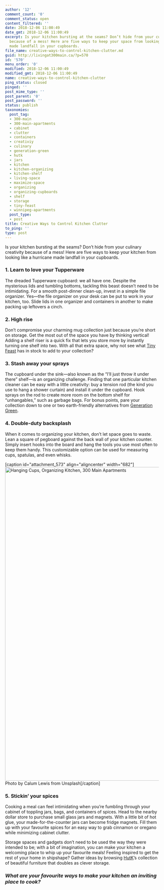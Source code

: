 ```yaml
---
author: '12'
comment_count: '0'
comment_status: open
content_filtered: ''
date: 2018-12-06 11:00:49
date_gmt: 2018-12-06 11:00:49
excerpt: Is your kitchen bursting at the seams? Don’t hide from your culinary creativity
  because of a mess! Here are five ways to keep your space from looking like a hurricane
  made landfall in your cupboards.
file_name: creative-ways-to-control-kitchen-clutter.md
guid: http://livingat300main.ca/?p=570
id: '570'
menu_order: '0'
modified: 2018-12-06 11:00:49
modified_gmt: 2018-12-06 11:00:49
name: creative-ways-to-control-kitchen-clutter
ping_status: closed
pinged: ''
post_mime_type: ''
post_parent: '0'
post_password: ''
status: publish
taxonomies:
  post_tag:
  - 300-main
  - 300-main-apartments
  - cabinet
  - clutter
  - containers
  - creativiy
  - culinary
  - generation-green
  - hutk
  - jars
  - kitchen
  - kitchen-organizing
  - kitchen-shelf
  - living-space
  - maximize-space
  - organizing
  - organizing-cupboards
  - shelf
  - storage
  - tiny-feast
  - winnipeg-apartments
  post_type:
  - post
title: Creative Ways to Control Kitchen Clutter
to_ping: ''
type: post
---
```

Is your kitchen bursting at the seams? Don’t hide from your culinary creativity because of a mess! Here are five ways to keep your kitchen from looking like a hurricane made landfall in your cupboards.
<h3>1. Learn to love your Tupperware</h3>
The dreaded Tupperware cupboard: we all have one. Despite the mysterious lids and tumbling bottoms, tackling this beast doesn’t need to be intimidating. For a smooth post-dinner clean-up, invest in a simple file organizer. Yes—the file organizer on your desk can be put to work in your kitchen, too. Slide lids in one organizer and containers in another to make packing up leftovers a cinch.
<h3>2. High rise</h3>
Don’t compromise your charming mug collection just because you’re short on storage. Get the most out of the space you have by thinking vertical! Adding a shelf riser is a quick fix that lets you store more by instantly turning one shelf into two. With all that extra space, why not see what <a href="https://www.tinyfeast.com/">Tiny Feast</a> has in stock to add to your collection?
<h3>3. Stash away your sprays</h3>
The cupboard under the sink—also known as the “I’ll just throw it under there” shelf—is an organizing challenge. Finding that one particular kitchen cleaner can be easy with a little creativity: buy a tension rod (the kind you use to hang a shower curtain) and install it under the cupboard. Hook sprays on the rod to create more room on the bottom shelf for “unhangables,” such as garbage bags. For bonus points, pare your collection down to one or two earth-friendly alternatives from <a href="http://generationgreenwpg.com/">Generation Green</a>.
<h3>4. Double-duty backsplash</h3>
When it comes to organizing your kitchen, don’t let space goes to waste. Lean a square of pegboard against the back wall of your kitchen counter. Simply insert hooks into the board and hang the tools you use most often to keep them handy. This customizable option can be used for measuring cups, spatulas, and even whisks.

[caption id="attachment_573" align="aligncenter" width="682"]<img class="wp-image-573 size-large" src="http://livingat300main.ca/wp-content/uploads/2018/11/calum-lewis-387582-unsplash-682x1024.jpg" alt="Hanging Cups, Organizing Kitchen, 300 Main Apartments" width="682" height="1024" /> Photo by Calum Lewis from Unsplash[/caption]
<h3>5. Stickin’ your spices</h3>
Cooking a meal can feel intimidating when you’re fumbling through your cabinet of toppling jars, bags, and containers of spices. Head to the nearby dollar store to purchase small glass jars and magnets. With a little bit of hot glue, your made-for-the-counter jars can become fridge magnets. Fill them up with your favourite spices for an easy way to grab cinnamon or oregano while minimizing cabinet clutter.

Storage spaces and gadgets don’t need to be used the way they were intended to be; with a bit of imagination, you can make your kitchen a welcoming place to whip up your favourite meals! Feeling inspired to get the rest of your home in shipshape? Gather ideas by browsing <a href="http://hutk.ca/">HutK</a>’s collection of beautiful furniture that doubles as clever storage.
<h3><em><strong>What are your favourite ways to make your kitchen an inviting place to cook?</strong></em></h3>